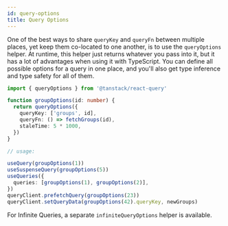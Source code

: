 ```yaml
---
id: query-options
title: Query Options
---
```


One of the best ways to share `queryKey` and `queryFn` between multiple places, yet keep them co-located to one another, is to use the `queryOptions` helper. At runtime, this helper just returns whatever you pass into it, but it has a lot of advantages when using it with TypeScript. You can define all possible options for a query in one place, and you'll also get type inference and type safety for all of them.

[//]: # 'Example1'

```ts
import { queryOptions } from '@tanstack/react-query'

function groupOptions(id: number) {
  return queryOptions({
    queryKey: ['groups', id],
    queryFn: () => fetchGroups(id),
    staleTime: 5 * 1000,
  })
}

// usage:

useQuery(groupOptions(1))
useSuspenseQuery(groupOptions(5))
useQueries({
  queries: [groupOptions(1), groupOptions(2)],
})
queryClient.prefetchQuery(groupOptions(23))
queryClient.setQueryData(groupOptions(42).queryKey, newGroups)
```

[//]: # 'Example1'

For Infinite Queries, a separate `infiniteQueryOptions` helper is available.
